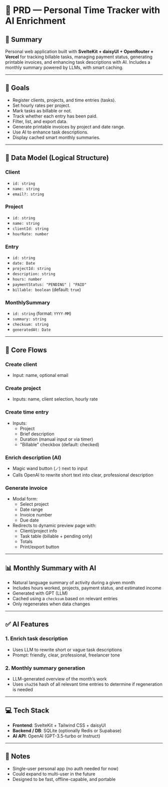 # 🧾 PRD — Personal Time Tracker with AI Enrichment

## 🧠 Summary
Personal web application built with **SvelteKit + daisyUI + OpenRouter + Vercel** for tracking billable tasks, managing payment status, generating printable invoices, and enhancing task descriptions with AI. Includes a monthly summary powered by LLMs, with smart caching.

---

## 🎯 Goals

- Register clients, projects, and time entries (tasks).
- Set hourly rates per project.
- Mark tasks as billable or not.
- Track whether each entry has been paid.
- Filter, list, and export data.
- Generate printable invoices by project and date range.
- Use AI to enhance task descriptions.
- Display cached smart monthly summaries.

---

## 🧱 Data Model (Logical Structure)

### Client
- `id: string`
- `name: string`
- `email?: string`

### Project
- `id: string`
- `name: string`
- `clientId: string`
- `hourRate: number`

### Entry
- `id: string`
- `date: Date`
- `projectId: string`
- `description: string`
- `hours: number`
- `paymentStatus: "PENDING" | "PAID"`
- `billable: boolean` (default: `true`)

### MonthlySummary
- `id: string` (format: `YYYY-MM`)
- `summary: string`
- `checksum: string`
- `generatedAt: Date`

---

## 🔄 Core Flows

### Create client
- Input: name, optional email

### Create project
- Inputs: name, client selection, hourly rate

### Create time entry
- Inputs:
  - Project
  - Brief description
  - Duration (manual input or via timer)
  - "Billable" checkbox (default: checked)

### Enrich description (AI)
- Magic wand button (`🪄`) next to input
- Calls OpenAI to rewrite short text into clear, professional description

### Generate invoice
- Modal form:
  - Select project
  - Date range
  - Invoice number
  - Due date
- Redirects to dynamic preview page with:
  - Client/project info
  - Task table (billable + pending only)
  - Totals
  - Print/export button

---

## 📊 Monthly Summary with AI

- Natural language summary of activity during a given month
- Includes hours worked, projects, payment status, and estimated income
- Generated with GPT (LLM)
- Cached using a `checksum` based on relevant entries
- Only regenerates when data changes

---

## ✅ AI Features

### 1. Enrich task description
- Uses LLM to rewrite short or vague task descriptions
- Prompt: friendly, clear, professional, freelancer tone

### 2. Monthly summary generation
- LLM-generated overview of the month’s work
- Uses `sha256` hash of all relevant time entries to determine if regeneration is needed

---

## 💻 Tech Stack

- **Frontend**: SvelteKit + Tailwind CSS + daisyUI
- **Backend / DB**: SQLite (optionally Redis or Supabase)
- **AI API**: OpenAI (GPT-3.5-turbo or Instruct)

---

## 📌 Notes

- Single-user personal app (no auth needed for now)
- Could expand to multi-user in the future
- Designed to be fast, offline-capable, and portable
